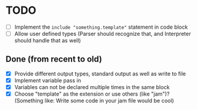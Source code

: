 # TODO

- [ ] Implement the `include "something.template"` statement in code block
- [ ] Allow user defined types (Parser should recognize that, and Interpreter should handle that as well)

## Done (from recent to old)

- [x] Provide different output types, standard output as well as write to file
- [x] Implement variable pass in
- [x] Variables can not be declared multiple times in the same block
- [x] Choose "template" as the extension or use others (like "jam")? (Something like: Write some code in your jam file
  would be cool)
